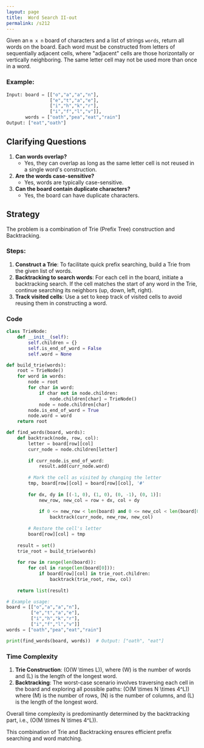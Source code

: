 ```yaml
---
layout: page
title:  Word Search II-out
permalink: /s212
---
```


Given an `m x n` board of characters and a list of strings `words`, return all words on the board. Each word must be constructed from letters of sequentially adjacent cells, where "adjacent" cells are those horizontally or vertically neighboring. The same letter cell may not be used more than once in a word.

### Example:
```python
Input: board = [["o","a","a","n"],
                ["e","t","a","e"],
                ["i","h","k","r"],
                ["i","f","l","v"]],
       words = ["oath","pea","eat","rain"]
Output: ["eat","oath"]
```

## Clarifying Questions

1. **Can words overlap?**
   - Yes, they can overlap as long as the same letter cell is not reused in a single word's construction.
2. **Are the words case-sensitive?**
   - Yes, words are typically case-sensitive.
3. **Can the board contain duplicate characters?**
   - Yes, the board can have duplicate characters.

## Strategy

The problem is a combination of Trie (Prefix Tree) construction and Backtracking.

### Steps:

1. **Construct a Trie**: To facilitate quick prefix searching, build a Trie from the given list of words.
2. **Backtracking to search words**: For each cell in the board, initiate a backtracking search. If the cell matches the start of any word in the Trie, continue searching its neighbors (up, down, left, right).
3. **Track visited cells**: Use a set to keep track of visited cells to avoid reusing them in constructing a word.

### Code

```python
class TrieNode:
    def __init__(self):
        self.children = {}
        self.is_end_of_word = False
        self.word = None

def build_trie(words):
    root = TrieNode()
    for word in words:
        node = root
        for char in word:
            if char not in node.children:
                node.children[char] = TrieNode()
            node = node.children[char]
        node.is_end_of_word = True
        node.word = word
    return root

def find_words(board, words):
    def backtrack(node, row, col):
        letter = board[row][col]
        curr_node = node.children[letter]
        
        if curr_node.is_end_of_word:
            result.add(curr_node.word)
        
        # Mark the cell as visited by changing the letter
        tmp, board[row][col] = board[row][col], '#'
        
        for dx, dy in [(-1, 0), (1, 0), (0, -1), (0, 1)]:
            new_row, new_col = row + dx, col + dy
            
            if 0 <= new_row < len(board) and 0 <= new_col < len(board[0]) and board[new_row][new_col] != '#' and board[new_row][new_col] in curr_node.children:
                backtrack(curr_node, new_row, new_col)
        
        # Restore the cell's letter
        board[row][col] = tmp
    
    result = set()
    trie_root = build_trie(words)
    
    for row in range(len(board)):
        for col in range(len(board[0])):
            if board[row][col] in trie_root.children:
                backtrack(trie_root, row, col)
    
    return list(result)

# Example usage:
board = [["o","a","a","n"],
         ["e","t","a","e"],
         ["i","h","k","r"],
         ["i","f","l","v"]]
words = ["oath","pea","eat","rain"]

print(find_words(board, words))  # Output: ["oath", "eat"]
```

### Time Complexity

1. **Trie Construction**: \(O(W \times L)\), where \(W\) is the number of words and \(L\) is the length of the longest word.
2. **Backtracking**: The worst-case scenario involves traversing each cell in the board and exploring all possible paths: \(O(M \times N \times 4^L)\) where \(M\) is the number of rows, \(N\) is the number of columns, and \(L\) is the length of the longest word.

Overall time complexity is predominantly determined by the backtracking part, i.e., \(O(M \times N \times 4^L)\).

This combination of Trie and Backtracking ensures efficient prefix searching and word matching.
